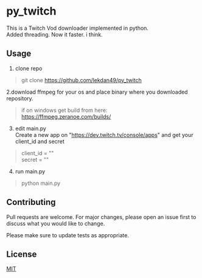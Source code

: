 # py_twitch 
This is a Twitch Vod downloader implemented in python.  
Added threading. Now it faster. i think.  

## Usage
1. clone repo
>git clone https://github.com/lekdan49/py_twitch   

2.download ffmpeg for your os and place binary where you downloaded repository.   

>if on windows get build from here: https://ffmpeg.zeranoe.com/builds/

3. edit main.py  
Create a new app on "https://dev.twitch.tv/console/apps" and get your client_id and secret
>client_id = ""  
>secret = ""

4. run main.py
>python main.py



## Contributing
Pull requests are welcome. For major changes, please open an issue first to discuss what you would like to change.

Please make sure to update tests as appropriate.

## License
[MIT](https://choosealicense.com/licenses/mit/)

